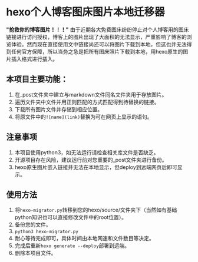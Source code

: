 # hexo个人博客图床图片本地迁移器

**"抢救你的博客图片！！！"**
由于近期各大免费图床纷纷停止对个人博客用的图床链接进行访问授权，博客上的图片出现了大面积的无法显示，严重影响了博客的浏览体验。然而现在直接使用文中链接尚还可以将图片下载到本地，但这也并无法得到任何官方保障，所以当务之急是把所有图床照片下载到本地，用hexo原生的图片插入格式进行插入。

## 本项目主要功能：
1. 在_post文件夹中建立与markdown文件同名文件夹用于存放图片。
2. 遍历文件夹中文件并用正则匹配的方式匹配得到待替换的链接。
3. 下载所有图片文件并存储到相应位置。
4. 将原文件中的`![name](link)`替换为可在网页上显示的语句。

## 注意事项
1. 本项目使用python3，如无法运行请检查相关库文件是否缺乏。
2. 开源项目存在风险，建议运行前对您重要的_post文件夹进行备份。
3. hexo原生图片嵌入链接并无法在本地显示，但deploy到远端网页后即可显示。

## 使用方法
1. 将`hexo-migrator.py`转移到您的hexo/source/文件夹下（当然如有基础python知识也可以直接修改文件中的root位置）。
2. 备份您的文件。
3. `python3 hexo-migrator.py`
4. 耐心等待完成即可，具体时间由本地网速和文件数目等决定。
5. 完成后重新`hexo generate --deploy`部署到远端。
6. 删除本项目文件。
